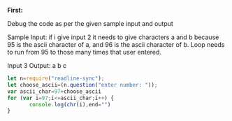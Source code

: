 **First:**

Debug the code as per the given sample input and output

Sample Input: if i give input 2 it needs to give characters a and b because 95 is the ascii character of a, and 96 is the ascii character of b. Loop needs to run from 95 to those many times that user entered.

Input 3
Output: a b c

```javascript
let n=require("readline-sync");
let choose_ascii=(n.question("enter number: "));
var ascii_char=97+choose_ascii
for (var i=97;i<=ascii_char;i++) {
       console.log(chr(i),end="")
}

```
